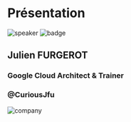 <!-- .slide: class="speaker-slide" -->

# Présentation

![speaker](./assets/images/speakers/22814454_110474959719187_3689385843432922601_n.jpg)
![badge](./assets/images/badges/gcloud-logo.png)

<h2> Julien<span> FURGEROT</span></h2>

### Google Cloud Architect & Trainer
<!-- .element: class="icon-rule icon-first" -->

### @CuriousJfu
<!-- .element: class="icon-twitter icon-second" -->

![company](./assets/images/logo_sfeir_bleu_orange.png)
